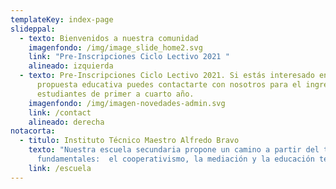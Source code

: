 ```yaml
---
templateKey: index-page
slideppal:
  - texto: Bienvenidos a nuestra comunidad
    imagenfondo: /img/image_slide_home2.svg
    link: "Pre-Inscripciones Ciclo Lectivo 2021 "
    alineado: izquierda
  - texto: Pre-Inscripciones Ciclo Lectivo 2021. Si estás interesado en nuestra
      propuesta educativa puedes contactarte con nosotros para el ingreso de
      estudiantes de primer a cuarto año.
    imagenfondo: /img/imagen-novedades-admin.svg
    link: /contact
    alineado: derecha
notacorta:
  - titulo: Instituto Técnico Maestro Alfredo Bravo
    texto: "Nuestra escuela secundaria propone un camino a partir del tres ejes
      fundamentales:  el cooperativismo, la mediación y la educación técnica."
    link: /escuela
---
```


